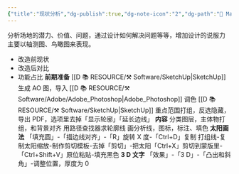 ```yaml
---
{"title":"现状分析","dg-publish":true,"dg-note-icon":"2","dg-path":"🌳 Major/Chart/01 前期分析/现状分析.md","permalink":"/🌳 Major/Chart/01 前期分析/现状分析/","dgPassFrontmatter":true,"noteIcon":"2","created":"2024-07-04T13:45:17.000+08:00","updated":"2024-11-01T21:27:25.841+08:00"}
---
```


分析场地的潜力、价值、问题，通过设计如何解决问题等等，增加设计的说服力
主要以轴测图、鸟瞰图来表现。
-   改造前现状
-   改造后对比
-   功能占比
**前期准备**
[[D 📚 RESOURCE/⚒️ Software/SketchUp\|SketchUp]] 生成 AO 图，导入 [[D 📚 RESOURCE/⚒️ Software/Adobe/Adobe_Photoshop\|Adobe_Photoshop]] 调色
[[D 📚 RESOURCE/⚒️ Software/SketchUp\|SketchUp]] 重点范围打组，反选隐藏，导出 PDF，选项里去掉「显示轮廓」「延长边线」
**内容**
分类图层，主体物打组，和背景对齐
用路径查找器求轮廓线
画分析线，图标，标注、填色
**太阳画法**
「填充圆」-「描边线对齐」-「R」旋转 X 度-「Ctrl+D」复制
打组线-复制太阳缩放-制作剪切模板-去掉「剪切」-把太阳「Ctrl+X」剪切到蒙版里-「Ctrl+Shift+V」原位粘贴-填充黑色
**3 D 文字**
「效果」-「3 D」-「凸出和斜角」-调整位置，厚度为 0